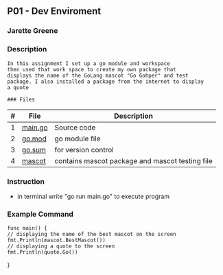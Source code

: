## P01 - Dev Enviroment
### Jarette Greene
### Description

    In this assignment I set up a go module and workspace 
    then used that work space to create my own package that
    displays the name of the GoLang mascot "Go Gohper" and test
    package. I also installed a package from the internet to display
    a quote

    ### Files
|   #   | File             | Description                                        |
| :---: | ---------------  | -------------------------------------------------- |
|   1   | [main.go](https://github.com/Jarette/4143_PLC/blob/main/Assignments/P01/main.go)| Source code|
|   2   | [go.mod](https://github.com/Jarette/4143_PLC/blob/main/Assignments/P01/go.mod)| go module file|
|   3   | [go.sum](https://github.com/Jarette/4143_PLC/blob/main/Assignments/P01/go.sum)| for version control|
|   4   | [mascot](https://github.com/Jarette/4143_PLC/tree/main/Assignments/P01/mascot)|contains mascot package and mascot testing file|

### Instruction 

- in terminal write "go run main.go" to execute program

### Example Command

    func main() {
	// displaying the name of the best mascot on the screen
	fmt.Println(mascot.BestMascot())
	// displaying a quote to the screen
	fmt.Println(quote.Go())
  }

